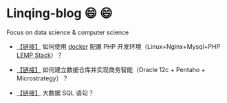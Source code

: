 # Linqing-blog :smile: :smile:
Focus on data science &amp; computer science

* [【链接】](https://github.com/Carol1992/linqing-blog/blob/master/%E5%A6%82%E4%BD%95%E4%BD%BF%E7%94%A8%20docker%20%E9%85%8D%E7%BD%AE%20PHP%20%E5%BC%80%E5%8F%91%E7%8E%AF%E5%A2%83.md)
如何使用 [docker](https://www.docker.com/) 配置 PHP 开发环境（Linux+Nginx+Mysql+PHP [LEMP Stack](https://lemp.io/)）？
* [【链接】](https://github.com/Carol1992/linqing-blog/blob/master/%E5%A6%82%E4%BD%95%E5%BB%BA%E7%AB%8B%E6%95%B0%E6%8D%AE%E4%BB%93%E5%BA%93%E5%B9%B6%E5%AE%9E%E7%8E%B0%E5%95%86%E5%8A%A1%E6%99%BA%E8%83%BD%EF%BC%88Oracle%2012c%20%2B%20Pentaho%20%2B%20Microstrategy%EF%BC%89.md)
如何建立数据仓库并实现商务智能（Oracle 12c + Pentaho + Microstrategy）？

* [【链接】](https://github.com/Carol1992/linqing-blog/blob/master/%E5%A4%A7%E6%95%B0%E6%8D%AE%20SQL%20%E8%AF%AD%E5%8F%A5.md)
大数据 SQL 语句？
